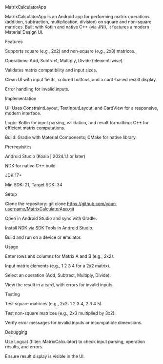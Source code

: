 MatrixCalculatorApp

MatrixCalculatorApp is an Android app for performing matrix operations (addition, subtraction, multiplication, division) on square and non-square matrices. Built with Kotlin and native C++ (via JNI), it features a modern Material Design UI.

Features





Supports square (e.g., 2x2) and non-square (e.g., 2x3) matrices.



Operations: Add, Subtract, Multiply, Divide (element-wise).



Validates matrix compatibility and input sizes.



Clean UI with input fields, colored buttons, and a card-based result display.



Error handling for invalid inputs.

Implementation





UI: Uses ConstraintLayout, TextInputLayout, and CardView for a responsive, modern interface.



Logic: Kotlin for input parsing, validation, and result formatting; C++ for efficient matrix computations.



Build: Gradle with Material Components; CMake for native library.

Prerequisites





Android Studio (Koala | 2024.1.1 or later)



NDK for native C++ build



JDK 17+



Min SDK: 21, Target SDK: 34

Setup





Clone the repository: git clone https://github.com/your-username/MatrixCalculatorApp.git



Open in Android Studio and sync with Gradle.



Install NDK via SDK Tools in Android Studio.



Build and run on a device or emulator.

Usage





Enter rows and columns for Matrix A and B (e.g., 2x2).



Input matrix elements (e.g., 1 2 3 4 for a 2x2 matrix).



Select an operation (Add, Subtract, Multiply, Divide).



View the result in a card, with errors for invalid inputs.

Testing





Test square matrices (e.g., 2x2: 1 2 3 4, 2 3 4 5).



Test non-square matrices (e.g., 2x3 multiplied by 3x2).



Verify error messages for invalid inputs or incompatible dimensions.

Debugging





Use Logcat (filter: MatrixCalculator) to check input parsing, operation results, and errors.



Ensure result display is visible in the UI.

